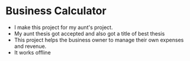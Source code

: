 # Business Calculator

- I make this project for my aunt's project.
- My aunt thesis got accepted and also got a title of best thesis
- This project helps the business owner to manage their own expenses and revenue.
- It works offline

